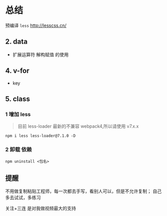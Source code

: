 # 总结
预编译 `less`  <http://lesscss.cn/>
## 2. data
- 扩展运算符 解构赋值 的使用
## 4. v-for
- key
## 5. class
### 1 增加 less
> 目前 less-loader 最新的不兼容 webpack4,所以请使用 v7.x.x
>
```
npm i less less-loader@7.1.0 -D
```
### 2 卸载 依赖
`npm uninstall <包名>`
## 提醒
不用做复制粘贴工程师，每一次都去手写，看别人可以，但是不允许复制； 自己多去试试，多练习

关注+三连 是对我做视频最大的支持
